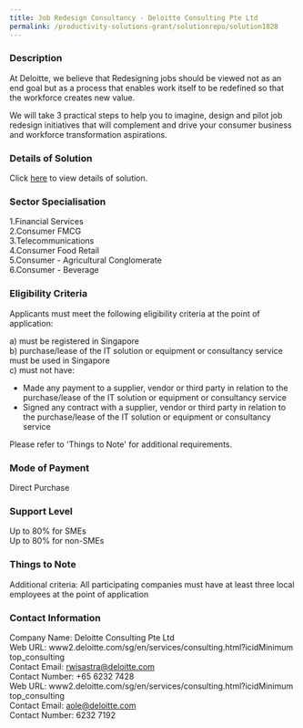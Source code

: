 ```yaml
---
title: Job Redesign Consultancy - Deloitte Consulting Pte Ltd
permalink: /productivity-solutions-grant/solutionrepo/solution1828
---
```


### Description

At Deloitte, we believe that Redesigning jobs should be viewed not as an end goal but as a process that enables work itself to be redefined so that the workforce creates new value. 

We will take 3 practical steps to help you to imagine, design and pilot job redesign initiatives that will complement and drive your consumer business and workforce transformation aspirations.

### Details of Solution

Click <a href='https://www.gobusiness.gov.sg/images/psg/CaseStudiesbyDeloitteConsultingPteLtd.pdf' target='_blank' rel='noopener'>here</a> to view details of solution.

### Sector Specialisation

1.Financial Services<br>
2.Consumer FMCG<br>
3.Telecommunications<br>
4.Consumer Food Retail<br>
5.Consumer - Agricultural Conglomerate<br>
6.Consumer - Beverage

### Eligibility Criteria

Applicants must meet the following eligibility criteria at the point of application:

a) must be registered in Singapore <br>
b) purchase/lease of the IT solution or equipment or consultancy service must be used in Singapore <br>
c) must not have:
- Made any payment to a supplier, vendor or third party in relation to the purchase/lease of the IT solution or equipment or consultancy service
- Signed any contract with a supplier, vendor or third party in relation to the purchase/lease of the IT solution or equipment or consultancy service

Please refer to 'Things to Note' for additional requirements.

### Mode of Payment
Direct Purchase

### Support Level
Up to 80% for SMEs <br>
Up to 80% for non-SMEs

### Things to Note
Additional criteria: All participating companies must have at least three local employees at the point of application

### Contact Information
Company Name: Deloitte Consulting Pte Ltd<br>Web URL: www2.deloitte.com/sg/en/services/consulting.html?icidMinimum top_consulting<br>Contact Email: rwisastra@deloitte.com <br>Contact Number: +65 6232 7428<br>Web URL: www2.deloitte.com/sg/en/services/consulting.html?icidMinimum top_consulting <br>Contact Email: aole@deloitte.com<br>Contact Number: 6232 7192

